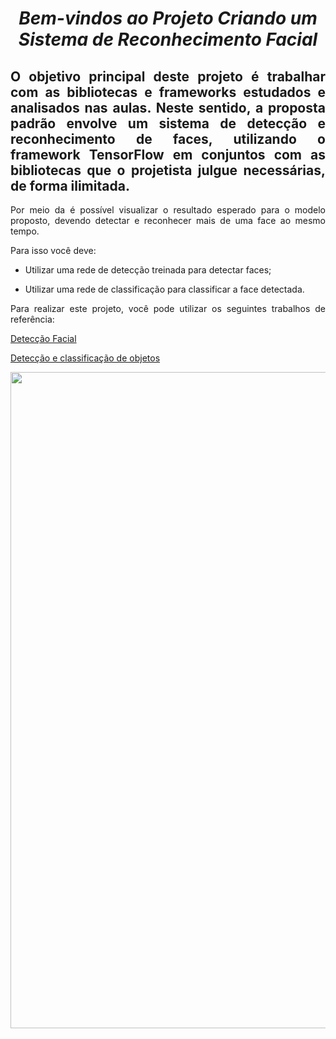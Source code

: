 <span align="center">

#  *Bem-vindos ao Projeto Criando um Sistema de Reconhecimento Facial*
 
</span>

<span align="justify">

## O objetivo principal deste projeto é trabalhar com as bibliotecas e frameworks estudados e analisados nas aulas. Neste sentido, a proposta padrão envolve um sistema de detecção e reconhecimento de faces, utilizando o framework TensorFlow em conjuntos com as bibliotecas que o projetista julgue necessárias, de forma ilimitada.  
 
Por meio da é possível visualizar o resultado esperado para o modelo proposto, devendo detectar e reconhecer mais de uma face ao mesmo tempo.  

Para isso você deve:

- Utilizar uma rede de detecção treinada para detectar faces;

- Utilizar uma rede de classificação para classificar a face detectada. 

Para realizar este projeto, você pode utilizar os seguintes trabalhos de referência:

[Detecção Facial](https://colab.research.google.com/drive/1QnC7lV7oVFk5OZCm75fqbLAfD9qBy9bw?usp=sharing) 
 
[Detecção e classificação de objetos](https://colab.research.google.com/drive/1xdjyBiY75MAVRSjgmiqI7pbRLn58VrbE?usp=sharing) 

</span>

<div align="center">
<img src="https://d33wubrfki0l68.cloudfront.net/bca40a30b01a5aac85a03cb2fbe5f7561e350c81/4ac08/assets/images/facerec/detection-bbt.jpg" width="1050px" />
</div>
